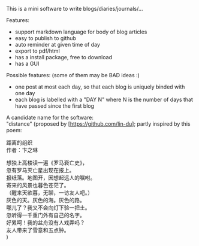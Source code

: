 This is a mini software to write blogs/diaries/journals/...

Features:
- support markdown language for body of blog articles
- easy to publish to github
- auto reminder at given time of day
- export to pdf/html
- has a install package, free to download
- has a GUI

Possible features: (some of them may be BAD ideas :)
- one post at most each day, so that each blog is uniquely binded with one day
- each blog is labelled with a "DAY N" where N is the number of days that have passed since the first blog


A candidate name for the software: \
"distance" 
(proposed by [https://github.com/lin-du]; partly inspired by this poem:

距离的组织\
作者：卞之琳

想独上高楼读一遍《罗马衰亡史》，\
忽有罗马灭亡星出现在报上。\
报纸落。地图开，因想起远人的嘱咐。\
寄来的风景也暮色苍茫了。\
（醒来天欲暮，无聊，一访友人吧。）\
灰色的天。灰色的海。灰色的路。\
哪儿了？我又不会向灯下验一把土。\
忽听得一千重门外有自己的名字。\
好累呵！我的盆舟没有人戏弄吗？\
友人带来了雪意和五点钟。\
)
